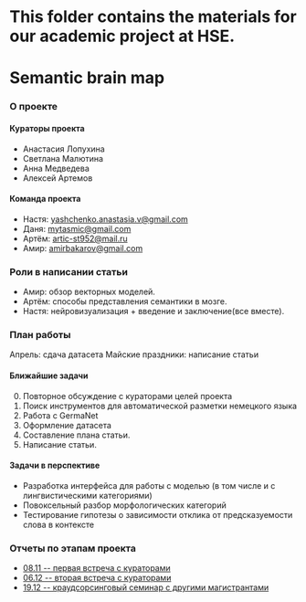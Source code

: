 # This folder contains the materials for our academic project at HSE.

# Semantic brain map

### О проекте

#### Кураторы проекта

- Анастасия Лопухина
- Светлана Малютина
- Анна Медведева
- Алексей Артемов

#### Команда проекта

- Настя:  yashchenko.anastasia.v@gmail.com
- Даня: mytasmic@gmail.com
- Артём: artic-st952@mail.ru
- Амир: amirbakarov@gmail.com

### Роли в написании статьи

- Амир: обзор векторных моделей. 
- Артём: способы представления семантики в мозге. 
- Настя: нейровизуализация + введение и заключение(все вместе).

### План работы

Апрель: сдача датасета
Майские праздники: написание статьи

#### Ближайшие задачи

0. Повторное обсуждение с кураторами целей проекта
1. Поиск инструментов для автоматической разметки немецкого языка
2. Работа с GermaNet
3. Оформление датасета
4. Составление плана статьи.
5. Написание статьи.

#### Задачи в перспективе

- Разработка интерфейса для работы с моделью (в том числе и с лингвистическими категориями)
- Повоксельный разбор морфологических категорий
- Тестирование гипотезы о зависимости отклика от предсказуемости слова в контексте

### Отчеты по этапам проекта

* [08.11 -- первая встреча с кураторами](reports/project_reports.md)
* [06.12 -- вторая встреча с кураторами](reports/2017-12-6.md)
* [19.12 -- краудсорсинговый семинар с другими магистрантами](reports/2017-12-19.md)

